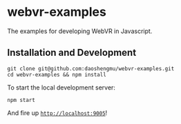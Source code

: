 # webvr-examples
The examples for developing WebVR in Javascript.

## Installation and Development

	git clone git@github.com:daoshengmu/webvr-examples.git
	cd webvr-examples && npm install

To start the local development server:

	npm start

And fire up [`http://localhost:9005`](http://localhost:9005)!
